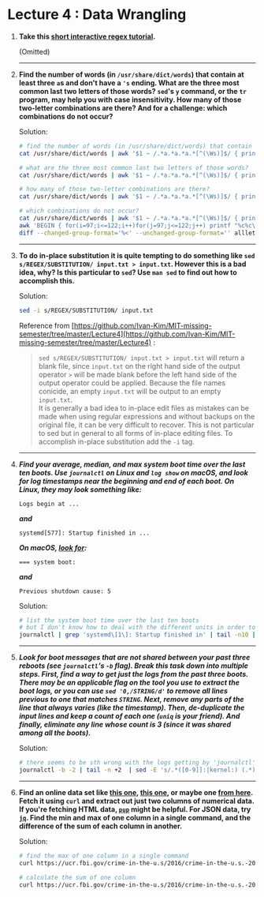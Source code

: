 # Lecture 4 : Data Wrangling
  
1. **Take this [short interactive regex tutorial](https://regexone.com/).**
  
    (Omitted)
  
    ---
2. **Find the number of words (in `/usr/share/dict/words`) that contain at least three `a`s and don't have a `'s` ending. What are the three most common last two letters of those words? `sed`'s `y` command, or the `tr` program, may help you with case insensitivity. How many of those two-letter combinations are there? And for a challenge: which combinations do not occur?**
  
    Solution:
    ```bash
    # find the number of words (in /usr/share/dict/words) that contain at least three as and don’t have a 's ending
    cat /usr/share/dict/words | awk '$1 ~ /.*a.*a.*a.*[^(\Ws)]$/ { print $1 }' | wc -l

    # what are the three most common last two letters of those words?
    cat /usr/share/dict/words | awk '$1 ~ /.*a.*a.*a.*[^(\Ws)]$/ { print $1 }' | sed -E 's/.*(..)/\1/' | sort | uniq -c | sort -n -k1,1 | tail -n 3 | awk '{ print $2 }'

    # how many of those two-letter combinations are there?
    cat /usr/share/dict/words | awk '$1 ~ /.*a.*a.*a.*[^(\Ws)]$/ { print $1 }' | sed -E 's/.*(..)/\1/' | sort | uniq -c | wc -l

    # which combinations do not occur?
    cat /usr/share/dict/words | awk '$1 ~ /.*a.*a.*a.*[^(\Ws)]$/ { print $1 }' | sed -E 's/.*(..)/\1/' | sort | uniq -c | awk '{ print $2 }' > exist_letter.txt
    awk 'BEGIN { for(i=97;i<=122;i++)for(j=97;j<=122;j++) printf "%c%c\n",i,j}' > all_letter.txt
    diff --changed-group-format='%<' --unchanged-group-format='' allletter.txt existletter.txt
    ```
  
    ---
3. **To do in-place substitution it is quite tempting to do something like `sed s/REGEX/SUBSTITUTION/ input.txt > input.txt`. However this is a bad idea, why? Is this particular to `sed`? Use `man sed` to find out how to accomplish this.**
  
    Solution:
    ```bash
    sed -i s/REGEX/SUBSTITUTION/ input.txt
    ```
    Reference from [https://github.com/Ivan-Kim/MIT-missing-semester/tree/master/Lecture4](https://github.com/Ivan-Kim/MIT-missing-semester/tree/master/Lecture4) :
    > `sed s/REGEX/SUBSTITUTION/ input.txt > input.txt` will return a blank file, since `input.txt` on the right hand side of the output operator `>` will be made blank before the left hand side of the output operator could be applied. Because the file names conicide, an empty `input.txt` will be output to an empty `input.txt`.\
    It is generally a bad idea to in-place edit files as mistakes can be made when using regular expressions and without backups on the original file, it can be very difficult to recover. This is not particular to sed but in general to all forms of in-place editing files. To accomplish in-place substitution add the `-i` tag.
  
    ---
4. ***Find your average, median, and max system boot time over the last ten boots. Use `journalctl` on Linux and `log show` on macOS, and look for log timestamps near the beginning and end of each boot. On Linux, they may look something like:***
    ```
    Logs begin at ...
    ```
    ***and***
    ```
    systemd[577]: Startup finished in ...
    ```
    ***On macOS, [look for](https://eclecticlight.co/2018/03/21/macos-unified-log-3-finding-your-way/):***
    ```
    === system boot:
    ```
    ***and***
    ```
    Previous shutdown cause: 5
    ```
    
    Solution:
    ```bash
    # list the system boot time over the last ten boots
    # but I don't know how to deal with the different units in order to calculate avarage/median/max
    journalctl | grep 'systemd\[1\]: Startup finished in' | tail -n10 | sed -E 's/.*= ([0-9\.]+.*)\.$/\1/'
    ```
    
    ---
5. ***Look for boot messages that are _not_ shared between your past three reboots (see `journalctl`'s `-b` flag). Break this task down into multiple steps. First, find a way to get just the logs from the past three boots. There may be an applicable flag on the tool you use to extract the boot logs, or you can use `sed '0,/STRING/d'` to remove all lines previous to one that matches `STRING`. Next, remove any parts of the line that _always_ varies (like the timestamp). Then, de-duplicate the input lines and keep a count of each one (`uniq` is your friend). And finally, eliminate any line whose count is 3 (since it _was_ shared among all the boots).***
    
    Solution:
    ```bash
    # there seems to be sth wrong with the logs getting by 'journalctl' command as some message appear more than 3 three
    journalctl -b -2 | tail -n +2  | sed -E 's/.*([0-9]]:|kernel:) (.*)$/\2/' | sort | uniq -c | awk ' $1 != 3 { print }'
    ```
    
    ---
6. **Find an online data set like [this one](https://stats.wikimedia.org/EN/TablesWikipediaZZ.htm), [this one](https://ucr.fbi.gov/crime-in-the-u.s/2016/crime-in-the-u.s.-2016/topic-pages/tables/table-1), or maybe one [from here](https://www.springboard.com/blog/free-public-data-sets-data-science-project/). Fetch it using `curl` and extract out just two columns of numerical data. If you're fetching HTML data, [`pup`](https://github.com/EricChiang/pup) might be helpful. For JSON data, try [`jq`](https://stedolan.github.io/jq/). Find the min and max of one column in a single command, and the difference of the sum of each column in another.**
    
    Solution:
    ```bash
    # find the max of one column in a single command
    curl https://ucr.fbi.gov/crime-in-the-u.s/2016/crime-in-the-u.s.-2016/topic-pages/tables/table-1 | pup 'td[class="odd group1 alignright valignmentbottom numbercell"]' | sed -E 's/^<.*>$//' | sort | sed -E 's/ ([0-9]+),([0-9]+),([0-9]+)/\1\2\3/' | grep -v '^$' | tail -n 1

    # calculate the sum of one column
    curl https://ucr.fbi.gov/crime-in-the-u.s/2016/crime-in-the-u.s.-2016/topic-pages/tables/table-1 | pup 'td[class="odd group1 alignright valignmentbottom numbercell"]' | sed -E 's/^<.*>$//' | sort | sed -E 's/ ([0-9]+),([0-9]+),([0-9]+)/\1\2\3/' | grep -v '^$' | paste -sd+ | bc
    ```
    
